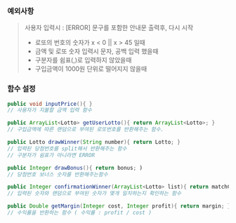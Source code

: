 ### 예외사항
> 사용자 입력시 : [ERROR] 문구를 포함한 안내문 출력후, 다시 시작
> * 로또의 번호의 숫자가 x < 0 || x > 45 일때
> * 금액 및 로또 숫자 입력시 문자, 공백 입력 했을때
> * 구분자를 쉼표(,)로 입력하지 않았을때
> * 구입금액이 1000원 단위로 떨어지지 않을때

### 함수 설정
```java
public void inputPrice(){ }
// 사용자가 지불할 금액 입력 함수

public ArrayList<Lotto> getUserLotto(){ return ArrayList<Lotto>; }
// 구입금액에 따른 랜덤으로 부여된 로또번호를 반환해주는 함수.

public Lotto drawWinner(String number){ return Lotto; }
// 입력된 당첨번호를 split해서 반환해주는 함수
// 구분자가 쉼표가 아니라면 ERROR

public Integer drawBonus(){ return bonus; )
// 당첨번호 보너스 숫자를 반환해주는함수

public Integer confirmationWinner(ArrayList<Lotto> list){ return matchCount; }
// 입력된 숫자와 랜덤으로 부여된 숫자가 몇개 일치하는지 확인하는 함수

public Double getMargin(Integer cost, Integer profit){ return margin; }
// 수익률을 반환하는 함수 ( 수익률 : profit / cost )

```
